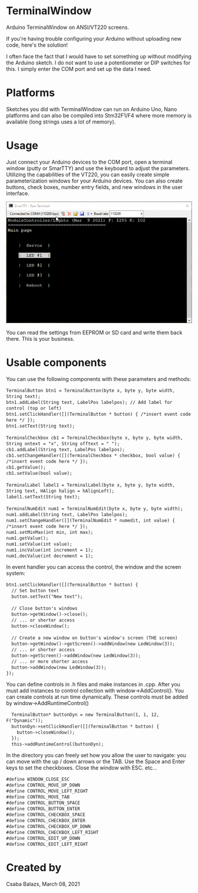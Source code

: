 # TerminalWindow
Arduino TerminalWindow on ANSI/VT220 screens.

If you're having trouble configuring your Arduino without uploading new code, here's the solution!

I often face the fact that I would have to set something up without modifying the Arduino sketch. I do not want to use a potentiometer or DIP switches for this. I simply enter the COM port and set up the data I need.

# Platforms

Sketches you did with TerminalWindow can run on Arduino Uno, Nano platforms and can also be compiled into Stm32F1/F4 where more memory is available (long strings uses a lot of memory).

# Usage

Just connect your Arduino devices to the COM port, open a terminal window (putty or SmarTTY) and use the keyboard to adjust the parameters. Utilizing the capabilities of the VT220, you can easily create simple parameterization windows for your Arduino devices. You can also create buttons, check boxes, number entry fields, and new windows in the user interface.

![Usage](https://github.com/BCsabaEngine/TerminalWindow/blob/main/docs/demo.gif?raw=true)

You can read the settings from EEPROM or SD card and write them back there. This is your business.

# Usable components

You can use the following components with these parameters and methods:
```
TerminalButton btn1 = TerminalButton(byte x, byte y, byte width, String text);
btn1.addLabel(String text, LabelPos labelpos); // Add label for control (top or left)
btn1.setClickHandler([](TerminalButton * button) { /*insert event code here */ });
btn1.setText(String text);

TerminalCheckbox cb1 = TerminalCheckbox(byte x, byte y, byte width, String ontext = "x", String offtext = " ");
cb1.addLabel(String text, LabelPos labelpos);
cb1.setChangeHandler([](TerminalCheckbox * checkbox, bool value) { /*insert event code here */ });
cb1.getValue();
cb1.setValue(bool value);

TerminalLabel label1 = TerminalLabel(byte x, byte y, byte width, String text, HAlign halign = hAlignLeft);
label1.setText(String text);

TerminalNumEdit num1 = TerminalNumEdit(byte x, byte y, byte width);
num1.addLabel(String text, LabelPos labelpos);
num1.setChangeHandler([](TerminalNumEdit * numedit, int value) { /*insert event code here */ });
num1.setMinMax(int min, int max);
num1.getValue();
num1.setValue(int value);
num1.incValue(int increment = 1);
num1.decValue(int decrement = 1);
```

In event handler you can access the control, the window and the screen system:
```
btn1.setClickHandler([](TerminalButton * button) {
  // Set button text
  button.setText("New text");

  // Close button's windows
  button->getWindow()->close();
  // ... or shorter access
  button->closeWindow();

  // Create a new window on button's window's screen (THE screen)
  button->getWindow()->getScreen()->addWindow(new LedWindow(3));
  // ... or shorter access
  button->getScreen()->addWindow(new LedWindow(3));
  // ... or more shorter access
  button->addWindow(new LedWindow(3));
});
```

You can define controls in .h files and make instances in .cpp. After you must add instances to control collection with window->AddControl(). You can create controls at run time dynamically. These controls must be added by window->AddRuntimeControl()
```
  TerminalButton* buttonDyn = new TerminalButton(1, 1, 12, F("Dynamic"));
  buttonDyn->setClickHandler([](TerminalButton * button) {
    button->closeWindow();
  });
  this->addRuntimeControl(buttonDyn);
```

In the directory you can freely set how you allow the user to navigate: you can move with the up / down arrows or the TAB. Use the Space and Enter keys to set the checkboxes. Close the window with ESC. etc...
```
#define WINDOW_CLOSE_ESC
#define CONTROL_MOVE_UP_DOWN
#define CONTROL_MOVE_LEFT_RIGHT
#define CONTROL_MOVE_TAB
#define CONTROL_BUTTON_SPACE
#define CONTROL_BUTTON_ENTER
#define CONTROL_CHECKBOX_SPACE
#define CONTROL_CHECKBOX_ENTER
#define CONTROL_CHECKBOX_UP_DOWN
#define CONTROL_CHECKBOX_LEFT_RIGHT
#define CONTROL_EDIT_UP_DOWN
#define CONTROL_EDIT_LEFT_RIGHT
```

# Created by
Csaba Balazs, March 08, 2021
